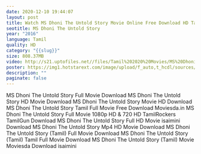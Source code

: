 ```yaml
---
date: 2020-12-10 19:44:07
layout: post
title: Watch MS Dhoni The Untold Story Movie Online Free Download HD Tamilrockers
seotitle: MS Dhoni The Untold Story
year: "2016"
language: Tamil
quality: HD
category: "{{slug}}"
size: 808.37MB
video: http://s21.uptofiles.net//files/Tamil%202020%20Movies/MS%20Dhoni%20The%20Untold%20Story%20(2016)/MS%20Dhoni%20The%20Untold%20Story%20(Original)/MS%20Dhoni%20The%20Untold%20Story%20(Tamil)/MS%20Dhoni%20The%20Untold%20Story%20(640x360)/MS%20Dhoni%20The%20Untold%20Story%202016%20HD.mp4
poster: https://img1.hotstarext.com/image/upload/f_auto,t_hcdl/sources/r1/cms/prod/2656/532656-h
description: ""
paginate: false
---
```

MS Dhoni The Untold Story Full Movie Download MS Dhoni The Untold Story HD Movie Download MS Dhoni The Untold Story Movie HD Download MS Dhoni The Untold Story Tamil Full Movie Free Download Moviesda.in MS Dhoni The Untold Story Full Movie 1080p HD & 720 HD TamilRockers TamilGun Download MS Dhoni The Untold Story Full HD Movie isaimini Download MS Dhoni The Untold Story Mp4 HD Movie Download MS Dhoni The Untold Story (Tamil) Full Movie Download MS Dhoni The Untold Story (Tamil) Tamil Full Movie Download MS Dhoni The Untold Story (Tamil) Movie Moviesda Download isaimini